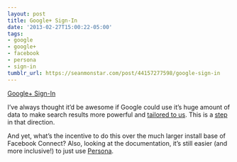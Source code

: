 ```yaml
---
layout: post
title: Google+ Sign-In
date: '2013-02-27T15:00:22-05:00'
tags:
- google
- google+
- facebook
- persona
- sign-in
tumblr_url: https://seanmonstar.com/post/44157277598/google-sign-in
---
```

[Google+ Sign-In](https://developers.google.com/+/)  

I’ve always thought it’d be awesome if Google could use it’s huge amount of data to make search results more powerful and [tailored to us](http://seanmonstar.com/blog/2012-01-10-personalizing-search/). This is a [step](http://googleplusplatform.blogspot.com/2013/02/google-plus-sign-in.html) in that direction.

And yet, what’s the incentive to do this over the much larger install base of Facebook Connect? Also, looking at the documentation, it’s still easier (and more inclusive!) to just use [Persona](https://login.persona.org).

